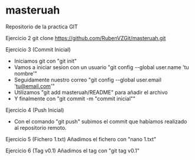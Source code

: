 # masteruah
Repositorio de la practica GIT

Ejercicio 2
git clone https://github.com/RubenVZGit/masteruah.git

Ejercicio 3 (Commit Inicial)
- Iniciamos git con "git init"
- Vamos a iniciar sesion con un usuario "git config --global user.name 'tu nombre'"
- Seguidamente nuestro correo "git config --global user.email 'tu@email.com'"
- Utilizamos "git add masteruah/README" para añadir el archivo
- Y finalmente con "git commit -m "commit inicial""

Ejercicio 4 (Push Inicial)
- Con el comando "git push" subimos el commit que habíamos realizado al repositorio remoto.

Ejercicio 5 (Fichero 1.txt)
Añadimos el fichero con "nano 1.txt"

Ejercicio 6 (Tag v0.1)
Añadimos el tag con "git tag v0.1"